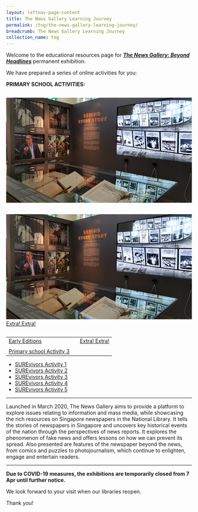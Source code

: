 ```yaml
---
layout: leftnav-page-content
title: The News Gallery Learning Journey
permalink: /tng/the-news-gallery-learning-journey/
breadcrumb: The News Gallery Learning Journey
collection_name: tng
---
```


Welcome to the educational resources page for [***The News Gallery: Beyond Headlines***](https://exhibitions.nlb.gov.sg/exhibitions/current-exhibitions/newsgallery) permanent exhibition. 

We have prepared a series of online activities for you:

**PRIMARY SCHOOL ACTIVITIES:**



<div class="row">
  <div class="column">
     <p><a href=/tng/pri-activity/><img src="/images/tng-pri-activity3.jpg"></p>
  </div>
  <div class="column">
    <p><a href=/tng/pri-activity2/><img src="/images/tng-pri-activity3.jpg"><br>Extra! Extra!</p>
  </div>
</div>

|                                                              |      |                                                             |
| ------------------------------------------------------------ | ---- | ----------------------------------------------------------- |
| [Early Editions](https://sure.nlb.gov.sg/tng/pri-activity/)  |      | [Extra! Extra!](https://sure.nlb.gov.sg/tng/pri-activity2/) |
|                                                              |      |                                                             |
| [Primary school Activity 3](https://sure.nlb.gov.sg/tng/pri-activity3/) |      |                                                             |

- [SUREvivors Activity 1](https://sure.nlb.gov.sg/tng/surevivors-activity/) 
- [SUREvivors Activity 2](/tng/surevivors-activity2/)
- [SUREvivors Activity 3](/tng/surevivors-activity3/)
- [SUREvivors Activity 4](/tng/surevivors-activity4/)
- [SUREvivors Activity 5](/tng/surevivors-activity5/)

<hr>

Launched in March 2020, The News Gallery aims to provide a platform to explore issues relating to information and mass media, while showcasing the rich resources on Singapore newspapers in the National Library. It tells the stories of newspapers in Singapore and uncovers key historical events of the nation through the perspectives of news reports. It explores the phenomenon of fake news and offers lessons on how we can prevent its spread. Also presented are features of the newspaper beyond the news, from comics and puzzles to photojournalism, which continue to enlighten, engage and entertain readers. 

<hr>

**Due to COVID-19 measures, the exhibitions are temporarily closed from 7 Apr until further notice.**

We look forward to your visit when our libraries reopen. 

Thank you!